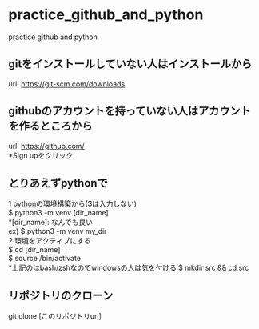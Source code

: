 # practice_github_and_python
practice github and python

## gitをインストールしていない人はインストールから
url: https://git-scm.com/downloads

## githubのアカウントを持っていない人はアカウントを作るところから
url: https://github.com/  
*Sign upをクリック

## とりあえずpythonで
1 pythonの環境構築から($は入力しない)  
$  python3 -m venv [dir_name]  
*[dir_name]: なんでも良い  
ex) $ python3 -m venv my_dir  
2 環境をアクティブにする  
$  cd [dir_name]  
$  source /bin/activate  
*上記のはbash/zshなのでwindowsの人は気を付ける
$ mkdir src && cd src
## リポジトリのクローン
git clone [このリポジトリurl]  
